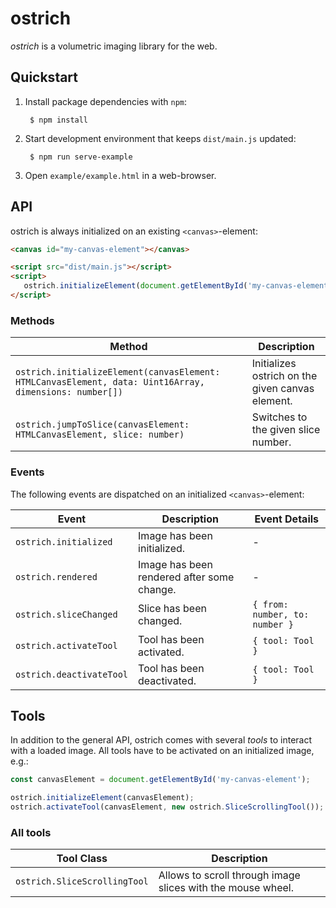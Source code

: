 # ostrich

*ostrich* is a volumetric imaging library for the web.

## Quickstart

1. Install package dependencies with `npm`:

   ```
    $ npm install
   ```
   
2. Start development environment that keeps `dist/main.js` updated:

   ```
    $ npm run serve-example
   ```

3. Open `example/example.html` in a web-browser.

## API

ostrich is always initialized on an existing `<canvas>`-element:

```html
<canvas id="my-canvas-element"></canvas>

<script src="dist/main.js"></script>
<script>
   ostrich.initializeElement(document.getElementById('my-canvas-element'));
</script>
```

### Methods

| Method | Description |
| --- | --- |
| `ostrich.initializeElement(canvasElement: HTMLCanvasElement, data: Uint16Array, dimensions: number[])` | Initializes ostrich on the given canvas element. |
| `ostrich.jumpToSlice(canvasElement: HTMLCanvasElement, slice: number)` | Switches to the given slice number. |

### Events

The following events are dispatched on an initialized `<canvas>`-element:

| Event | Description | Event Details |
| --- | --- | --- |
| `ostrich.initialized` | Image has been initialized. | - |
| `ostrich.rendered` | Image has been rendered after some change. | - |
| `ostrich.sliceChanged` | Slice has been changed. | `{ from: number, to: number }` |
| `ostrich.activateTool` | Tool has been activated. | `{ tool: Tool }` |
| `ostrich.deactivateTool` | Tool has been deactivated. | `{ tool: Tool }` |

## Tools

In addition to the general API, ostrich comes with several *tools* to interact with a loaded image.
All tools have to be activated on an initialized image, e.g.:

```js
const canvasElement = document.getElementById('my-canvas-element');

ostrich.initializeElement(canvasElement);
ostrich.activateTool(canvasElement, new ostrich.SliceScrollingTool());
```

### All tools

| Tool Class | Description |
| --- | --- |
| `ostrich.SliceScrollingTool` | Allows to scroll through image slices with the mouse wheel. |
